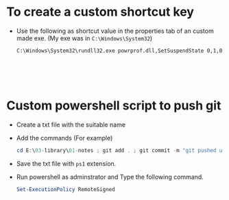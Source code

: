# To create a custom shortcut key

- Use the following as shortcut value in the properties tab of an custom made exe. (My exe was in `C:\Windows\System32`)

  ```
  C:\Windows\System32\rundll32.exe powrprof.dll,SetSuspendState 0,1,0
  ```

<br>
<br>
<br>

# Custom powershell script to push git

- Create a txt file with the suitable name
- Add the commands (For example)

  ```ps1
  cd E:\03-library\01-notes ; git add . ; git commit -m "git pushed using script at $((Get-Date).ToString())" ; git push -u origin main ;
  ```

- Save the txt file with `ps1` extension.
- Run powershell as adminstrator and Type the following command.

  ```ps1
  Set-ExecutionPolicy RemoteSigned
  ```

  <br>
  <br>
  <br>
